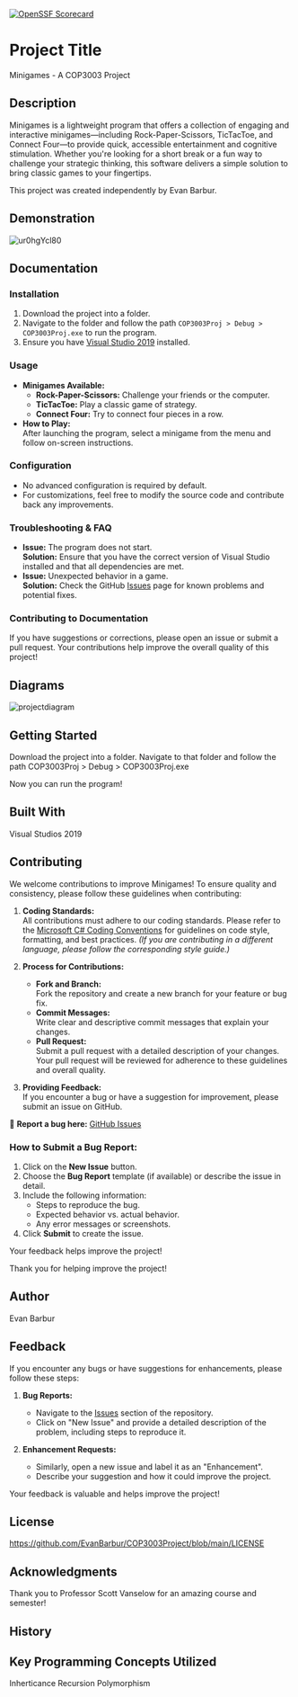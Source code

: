 [![OpenSSF Scorecard](https://api.scorecard.dev/projects/github.com/EvanBarbur/COP3003Project/badge)](https://scorecard.dev/viewer/?uri=github.com/EvanBarbur/COP3003Project)


# Project Title

Minigames - A COP3003 Project

## Description
Minigames is a lightweight program that offers a collection of engaging and interactive minigames—including Rock-Paper-Scissors, TicTacToe, and Connect Four—to provide quick, accessible entertainment and cognitive stimulation. Whether you're looking for a short break or a fun way to challenge your strategic thinking, this software delivers a simple solution to bring classic games to your fingertips.

This project was created independently by Evan Barbur.

## Demonstration
![ur0hgYcl80](https://user-images.githubusercontent.com/69993923/146446379-fa4d04b1-a796-4d2c-a065-a552597bd1d7.gif)

## Documentation

### Installation
1. Download the project into a folder.
2. Navigate to the folder and follow the path `COP3003Proj > Debug > COP3003Proj.exe` to run the program.
3. Ensure you have [Visual Studio 2019](https://visualstudio.microsoft.com/vs/older-downloads/) installed.

### Usage
- **Minigames Available:**  
  - **Rock-Paper-Scissors:** Challenge your friends or the computer.
  - **TicTacToe:** Play a classic game of strategy.
  - **Connect Four:** Try to connect four pieces in a row.
- **How to Play:**  
  After launching the program, select a minigame from the menu and follow on-screen instructions.

### Configuration
- No advanced configuration is required by default.
- For customizations, feel free to modify the source code and contribute back any improvements.

### Troubleshooting & FAQ
- **Issue:** The program does not start.  
  **Solution:** Ensure that you have the correct version of Visual Studio installed and that all dependencies are met.
- **Issue:** Unexpected behavior in a game.  
  **Solution:** Check the GitHub [Issues](https://github.com/EvanBarbur/COP3003Project/issues) page for known problems and potential fixes.

### Contributing to Documentation
If you have suggestions or corrections, please open an issue or submit a pull request. Your contributions help improve the overall quality of this project!

## Diagrams
![projectdiagram](https://user-images.githubusercontent.com/69993923/146449963-ad873ded-8b6e-4792-b9b3-35d85c864064.png)

## Getting Started
Download the project into a folder. Navigate to that folder and follow the path COP3003Proj > Debug > COP3003Proj.exe

Now you can run the program!

## Built With
Visual Studios 2019

## Contributing

We welcome contributions to improve Minigames! To ensure quality and consistency, please follow these guidelines when contributing:

1. **Coding Standards:**  
   All contributions must adhere to our coding standards. Please refer to the [Microsoft C# Coding Conventions](https://docs.microsoft.com/en-us/dotnet/csharp/fundamentals/coding-style/coding-conventions) for guidelines on code style, formatting, and best practices. *(If you are contributing in a different language, please follow the corresponding style guide.)*

2. **Process for Contributions:**  
   - **Fork and Branch:**  
     Fork the repository and create a new branch for your feature or bug fix.
   - **Commit Messages:**  
     Write clear and descriptive commit messages that explain your changes.
   - **Pull Request:**  
     Submit a pull request with a detailed description of your changes. Your pull request will be reviewed for adherence to these guidelines and overall quality.

3. **Providing Feedback:**  
   If you encounter a bug or have a suggestion for improvement, please submit an issue on GitHub.  

🔗 **Report a bug here:** [GitHub Issues](https://github.com/EvanBarbur/COP3003Project/issues)  

### **How to Submit a Bug Report:**  
1. Click on the **New Issue** button.  
2. Choose the **Bug Report** template (if available) or describe the issue in detail.  
3. Include the following information:  
   - Steps to reproduce the bug.  
   - Expected behavior vs. actual behavior.  
   - Any error messages or screenshots.  
4. Click **Submit** to create the issue.  

Your feedback helps improve the project!

Thank you for helping improve the project!

## Author
Evan Barbur

## Feedback
If you encounter any bugs or have suggestions for enhancements, please follow these steps:
1. **Bug Reports:**  
   - Navigate to the [Issues](https://github.com/EvanBarbur/COP3003Project/issues) section of the repository.
   - Click on "New Issue" and provide a detailed description of the problem, including steps to reproduce it.
   
2. **Enhancement Requests:**  
   - Similarly, open a new issue and label it as an "Enhancement".
   - Describe your suggestion and how it could improve the project.

Your feedback is valuable and helps improve the project!

## License
https://github.com/EvanBarbur/COP3003Project/blob/main/LICENSE

## Acknowledgments
Thank you to Professor Scott Vanselow for an amazing course and semester!

## History

## Key Programming Concepts Utilized
Inherticance
Recursion
Polymorphism
